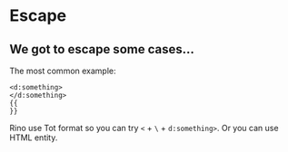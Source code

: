 # Escape

## We got to escape some cases...

The most common example:

```
<d:something>
</d:something>
{{
}}
```

Rino use Tot format so you can try `<` + `\` + `d:something>`. Or you can use HTML entity.
